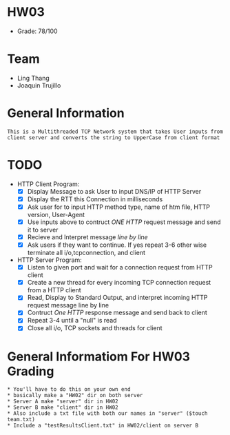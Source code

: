 # HW03 
* Grade: 78/100
# Team 
* Ling Thang 
* Joaquin Trujillo 

# General Information 
    This is a Multithreaded TCP Network system that takes User inputs from client server and converts the string to UpperCase from client format

# TODO 
* HTTP Client Program:
    - [X] Display Message to ask User to input DNS/IP of HTTP Server 
    - [X] Display the RTT this Connection in milliseconds 
    - [X] Ask user for to input HTTP method type, name of htm file, HTTP version, User-Agent 
    - [X] Use inputs above to contruct *ONE HTTP* request message and send it to server 
    - [X] Recieve and Interpret message *line by line* 
    - [X] Ask users if they want to continue. If yes repeat 3-6 other wise terminate all i/o,tcpconnection, and client 
* HTTP Server Program:
    - [X] Listen to given port and wait for a connection request from HTTP client 
    - [X] Create a new thread for every incoming TCP connection request from a HTTP client 
    - [X] Read, Display to Standard Output, and interpret incoming HTTP request message line by line 
    - [X] Contruct *One HTTP* response message and send back to client 
    - [X] Repeat 3-4 until a "null" is read
    - [X] Close all i/o, TCP sockets and threads for client

# General Informatiom For HW03 Grading 
    * You'll have to do this on your own end
    * basically make a "HW02" dir on both server 
    * Server A make "server" dir in HW02 
    * Server B make "client" dir in HW02 
    * Also include a txt file with both our names in "server" ($touch team.txt)
    * Include a "testResultsClient.txt" in HW02/client on server B